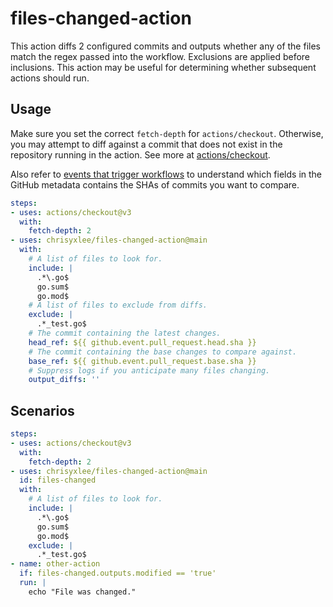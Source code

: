 # files-changed-action

This action diffs 2 configured commits and outputs whether any of the files match the regex passed into the workflow. Exclusions are applied before inclusions. This action may be useful for determining whether subsequent actions should run.

## Usage

Make sure you set the correct `fetch-depth` for `actions/checkout`. Otherwise, you may attempt to diff against a commit that does not exist in the repository running in the action. See more at [actions/checkout](https://github.com/actions/checkout).

Also refer to [events that trigger workflows](https://docs.github.com/en/actions/using-workflows/events-that-trigger-workflows) to understand which fields in the GitHub metadata contains the SHAs of commits you want to compare.

```yaml
steps:
- uses: actions/checkout@v3
  with:
    fetch-depth: 2
- uses: chrisyxlee/files-changed-action@main
  with:
    # A list of files to look for.
    include: |
      .*\.go$
      go.sum$
      go.mod$
    # A list of files to exclude from diffs.
    exclude: |
      .*_test.go$
    # The commit containing the latest changes.
    head_ref: ${{ github.event.pull_request.head.sha }}
    # The commit containing the base changes to compare against.
    base_ref: ${{ github.event.pull_request.base.sha }}
    # Suppress logs if you anticipate many files changing.
    output_diffs: ''
```

## Scenarios

```yaml
steps:
- uses: actions/checkout@v3
  with:
    fetch-depth: 2
- uses: chrisyxlee/files-changed-action@main
  id: files-changed
  with:
    # A list of files to look for.
    include: |
      .*\.go$
      go.sum$
      go.mod$
    exclude: |
      .*_test.go$
- name: other-action
  if: files-changed.outputs.modified == 'true'
  run: |
    echo "File was changed."
```
